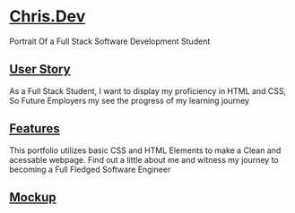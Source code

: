 # <ins>Chris.Dev<ins>
Portrait Of a Full Stack Software Development Student

## <ins>User Story<ins>
As a Full Stack Student, I want to display my proficiency in HTML and CSS, So Future Employers my see the progress of my learning journey

## <ins>Features<ins>
This portfolio utilizes basic CSS and HTML Elements to make a Clean and acessable webpage.
Find out a little about me and witness my journey to becoming a Full Fledged Software Engineer

## <ins>Mockup<ins>
